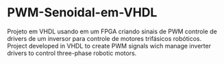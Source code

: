 # PWM-Senoidal-em-VHDL
Projeto em VHDL usando em um FPGA criando sinais de PWM controle de drivers de um inversor para controle de motores trifásicos robóticos.
Project developed in VHDL to create PWM signals wich manage inverter drivers to control three-phase robotic motors.
